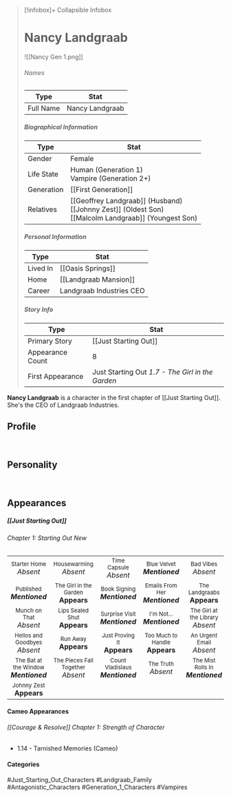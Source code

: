 > [!infobox]+ Collapsible Infobox
> # Nancy Landgraab
> ![[Nancy Gen 1.png]] 
> ###### Names 
> | Type | Stat | 
> | ---- | ---- | 
> | Full Name | Nancy Landgraab | 
>
> ##### Biographical Information
> | Type | Stat | 
> | ---- | ---- | 
> | Gender | Female | 
> | Life State | Human (Generation 1)<br>Vampire (Generation 2+) |
> | Generation | [[First Generation]] |
> | Relatives | [[Geoffrey Landgraab]] (Husband)<br>[[Johnny Zest]] (Oldest Son)<br>[[Malcolm Landgraab]] (Youngest Son)
> 
> ##### Personal Information
> | Type | Stat | 
> | ---- | ---- | 
> | Lived In |[[Oasis Springs]]| 
> | Home |[[Landgraab Mansion]]| 
> | Career | Landgraab Industries CEO | 
> 
> ##### Story Info
> | Type | Stat | 
> | ---- | ---- | 
> | Primary Story | [[Just Starting Out]] | 
> | Appearance Count | 8 | 
> | First Appearance | Just Starting Out *1.7 - The Girl in the Garden*

**Nancy Landgraab** is a character in the first chapter of [[Just Starting Out]]. She's the CEO of Landgraab Industries.

## Profile

<br style="clear:both; margin: 0; padding: 0" />

## Personality

<br style="clear:both; margin: 0; padding: 0" />

## Appearances
##### [[Just Starting Out]]
###### Chapter 1: Starting Out New
|                                                                       |                                                                         |                                                                     |                                                                        |                                                                          |
| --------------------------------------------------------------------- | ----------------------------------------------------------------------- | ------------------------------------------------------------------- | ---------------------------------------------------------------------- | ------------------------------------------------------------------------ |
| <center><font size=2>Starter Home<br><font size=3>*Absent* | <center><font size=2>Housewarming<br><font size=3>*Absent* | <center><font size=2>Time Capsule<br><font size=3>*Absent* | <center><font size=2>Blue Velvet<br><font size=3>***Mentioned*** | <center><font size=2>Bad Vibes<br><font size=3>*Absent*|
| <center><font size=2>Published<br><font size=3>***Mentioned*** | <center><font size=2>The Girl in the Garden<br><font size=3>**Appears** | <center><font size=2>Book Signing<br><font size=3>***Mentioned*** | <center><font size=2>Emails From Her<br><font size=3>***Mentioned*** | <center><font size=2>The Landgraabs<br><font size=3>**Appears** |
| <center><font size=2>Munch on That<br><font size=3>*Absent* | <center><font size=2>Lips Sealed Shut<br><font size=3>**Appears** | <center><font size=2>Surprise Visit<br><font size=3>***Mentioned*** | <center><font size=2>I'm Not...<br><font size=3>***Mentioned*** | <center><font size=2>The Girl at the Library<br><font size=3>*Absent* |
| <center><font size=2>Hellos and Goodbyes<br><font size=3>*Absent* | <center><font size=2>Run Away<br><font size=3>**Appears** | <center><font size=2>Just Proving It<br><font size=3>**Appears** | <center><font size=2>Too Much to Handle<br><font size=3>**Appears** | <center><font size=2>An Urgent Email<br><font size=3>*Absent* |
| <center><font size=2>The Bat at the Window<br><font size=3>***Mentioned***| <center><font size=2>The Pieces Fall Together<br><font size=3>*Absent* | <center><font size=2>Count Vladislaus<br><font size=3>***Mentioned*** | <center><font size=2>The Truth<br><font size=3>*Absent* | <center><font size=2>The Mist Rolls In<br><font size=3>***Mentioned*** |
| <center><font size=2>Johnny Zest<br><font size=3>**Appears** |

#### Cameo Appearances
###### [[Courage & Resolve]] Chapter 1: Strength of Character
- 1.14 - Tarnished Memories (Cameo)

#### Categories
#Just_Starting_Out_Characters #Landgraab_Family #Antagonistic_Characters #Generation_1_Characters #Vampires